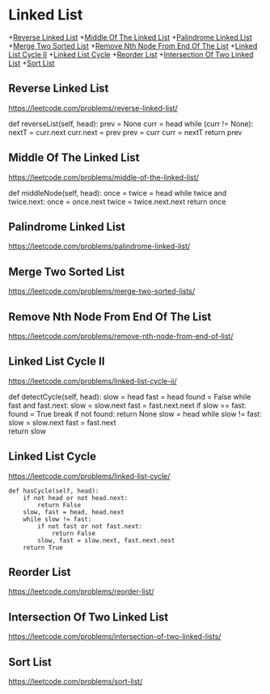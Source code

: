 # Linked List

+[Reverse Linked List](#reverse-linked-list)
+[Middle Of The Linked List](#middle-of-the-linked-list)
+[Palindrome Linked List](#palindrome-linked-list)
+[Merge Two Sorted List](#merge-two-sorted-list)
+[Remove Nth Node From End Of The List](#remove-nth-node-from-end-of-the-list)
+[Linked List Cycle II](#linked-list-cycle-ii)
+[Linked List Cycle](#linked-list-cycle)
+[Reorder List](#reorder-list)
+[Intersection Of Two Linked List](#intersection-of-two-linked-list)
+[Sort List](#sort-list)

## Reverse Linked List

https://leetcode.com/problems/reverse-linked-list/

def reverseList(self, head):
        prev = None
        curr = head
        while (curr != None):
            nextT = curr.next
            curr.next = prev
            prev = curr
            curr = nextT
        return prev    

## Middle Of The Linked List

https://leetcode.com/problems/middle-of-the-linked-list/

def middleNode(self, head):
        once = twice = head
        while twice and twice.next:
            once = once.next
            twice = twice.next.next
        return once    

## Palindrome Linked List

https://leetcode.com/problems/palindrome-linked-list/

## Merge Two Sorted List

https://leetcode.com/problems/merge-two-sorted-lists/

## Remove Nth Node From End Of The List

https://leetcode.com/problems/remove-nth-node-from-end-of-list/

## Linked List Cycle II

https://leetcode.com/problems/linked-list-cycle-ii/

 def detectCycle(self, head):
        slow = head
        fast = head
        found = False
        while fast and fast.next:
            slow = slow.next
            fast = fast.next.next
            if slow == fast:
                found = True
                break
        if not found:
            return None
        slow = head
        while slow != fast:
            slow = slow.next
            fast = fast.next         
        return slow

## Linked List Cycle 

https://leetcode.com/problems/linked-list-cycle/

    def hasCycle(self, head):
        if not head or not head.next: 
            return False        
        slow, fast = head, head.next
        while slow != fast:
            if not fast or not fast.next:
                return False
            slow, fast = slow.next, fast.next.next
        return True 

## Reorder List

https://leetcode.com/problems/reorder-list/

## Intersection Of Two Linked List

https://leetcode.com/problems/intersection-of-two-linked-lists/

## Sort List

https://leetcode.com/problems/sort-list/
